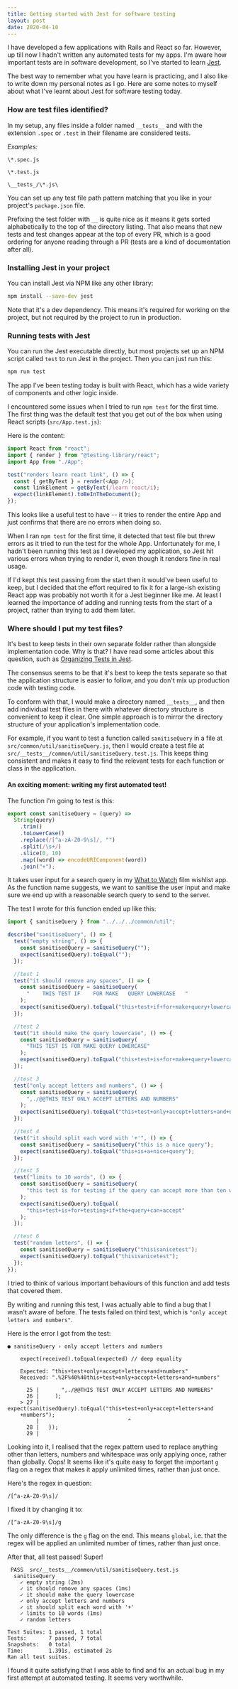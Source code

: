 ```yaml
---
title: Getting started with Jest for software testing
layout: post
date: 2020-04-10
---
```


I have developed a few applications with Rails and React so far. However, up
till now I hadn't written any automated tests for my apps. I'm aware how
important tests are in software development, so I've started to learn
[Jest](<https://en.wikipedia.org/wiki/Jest_(JavaScript_framework)>).

The best way to remember what you have learn is practicing, and I also like to
write down my personal notes as I go. Here are some notes to myself about what
I've learnt about Jest for software testing today.

### How are test files identified?

In my setup, any files inside a folder named `__tests__` and with the extension
`.spec` or `.test` in their filename are considered tests.

_Examples:_

`\*.spec.js`

`\*.test.js`

`\__tests_/\*.js\`

You can set up any test file path pattern matching that you like in your
project's `package.json` file.

Prefixing the test folder with `__` is quite nice as it means it gets sorted
alphabetically to the top of the directory listing. That also means that new
tests and test changes appear at the top of every PR, which is a good ordering
for anyone reading through a PR (tests are a kind of documentation after all).

### Installing Jest in your project

You can install Jest via NPM like any other library:

```bash
npm install --save-dev jest
```

Note that it's a dev dependency. This means it's required for working on the
project, but not required by the project to run in production.

### Running tests with Jest

You can run the Jest executable directly, but most projects set up an NPM script
called `test` to run Jest in the project. Then you can just run this:

```bash
npm run test
```

The app I've been testing today is built with React, which has a wide variety of
components and other logic inside.

I encountered some issues when I tried to run `npm test` for the first time. The
first thing was the default test that you get out of the box when using React
scripts (`src/App.test.js`):

Here is the content:

```javascript
import React from "react";
import { render } from "@testing-library/react";
import App from "./App";

test("renders learn react link", () => {
  const { getByText } = render(<App />);
  const linkElement = getByText(/learn react/i);
  expect(linkElement).toBeInTheDocument();
});
```

This looks like a useful test to have -- it tries to render the entire App and
just confirms that there are no errors when doing so.

When I ran `npm test` for the first time, it detected that test file but threw
errors as it tried to run the test for the whole App. Unfortunately for me, I
hadn't been running this test as I developed my application, so Jest hit various
errors when trying to render it, even though it renders fine in real usage.

If I'd kept this test passing from the start then it would've been useful to
keep, but I decided that the effort required to fix it for a large-ish existing
React app was probably not worth it for a Jest beginner like me. At least I
learned the importance of adding and running tests from the start of a project,
rather than trying to add them later.

### Where should I put my test files?

It's best to keep tests in their own separate folder rather than alongside
implementation code. Why is that? I have read some articles about this question,
such as
[Organizing Tests in Jest](https://medium.com/@JeffLombardJr/organizing-tests-in-jest-17fc431ff850).

The consensus seems to be that it's best to keep the tests separate so that
the application structure is easier to follow, and you don't mix up production
code with testing code.

To conform with that, I would make a directory named `__tests__`, and then add
individual test files in there with whatever directory structure is convenient
to keep it clear. One simple approach is to mirror the directory structure of
your application's implementation code.

For example, if you want to test a function called `sanitiseQuery` in a file at
`src/common/util/sanitiseQuery.js`, then I would create a test file at
`src/__tests__/common/util/sanitiseQuery.test.js`. This keeps thing consistent
and makes it easy to find the relevant tests for each function or class in the
application.

#### An exciting moment: writing my first automated test!

The function I'm going to test is this:

```javascript
export const sanitiseQuery = (query) =>
  String(query)
    .trim()
    .toLowerCase()
    .replace(/[^a-zA-Z0-9\s]/, "")
    .split(/\s+/)
    .slice(0, 10)
    .map((word) => encodeURIComponent(word))
    .join("+");
```

It takes user input for a search query in my [What to Watch](https://wattowatch.netlify.com/) film wishlist app.
As the function name suggests, we want to sanitise the user input and make sure
we end up with a reasonable search query to send to the server.

The test I wrote for this function ended up like this:

```javascript
import { sanitiseQuery } from "../../../common/util";

describe("sanitiseQuery", () => {
  test("empty string", () => {
    const sanitisedQuery = sanitiseQuery("");
    expect(sanitisedQuery).toEqual("");
  });

  //test 1
  test("it should remove any spaces", () => {
    const sanitisedQuery = sanitiseQuery(
      "    THIS TEST IF    FOR MAKE   QUERY LOWERCASE   "
    );
    expect(sanitisedQuery).toEqual("this+test+if+for+make+query+lowercase");
  });

  //test 2
  test("it should make the query lowercase", () => {
    const sanitisedQuery = sanitiseQuery(
      "THIS TEST IS FOR MAKE QUERY LOWERCASE"
    );
    expect(sanitisedQuery).toEqual("this+test+is+for+make+query+lowercase");
  });

  //test 3
  test("only accept letters and numbers", () => {
    const sanitisedQuery = sanitiseQuery(
      ",./@@THIS TEST ONLY ACCEPT LETTERS AND NUMBERS"
    );
    expect(sanitisedQuery).toEqual("this+test+only+accept+letters+and+numbers");
  });

  //test 4
  test("it should split each word with '+'", () => {
    const sanitisedQuery = sanitiseQuery("this is a nice query");
    expect(sanitisedQuery).toEqual("this+is+a+nice+query");
  });

  //test 5
  test("limits to 10 words", () => {
    const sanitisedQuery = sanitiseQuery(
      "this test is for testing if the query can accept more than ten words"
    );
    expect(sanitisedQuery).toEqual(
      "this+test+is+for+testing+if+the+query+can+accept"
    );
  });

  //test 6
  test("random letters", () => {
    const sanitisedQuery = sanitiseQuery("thisisanicetest");
    expect(sanitisedQuery).toEqual("thisisanicetest");
  });
});
```

I tried to think of various important behaviours of this function and add tests
that covered them.

By writing and running this test, I was actually able to find a bug that I
wasn't aware of before. The tests failed on third test, which is
`"only accept letters and numbers"`.

Here is the error I got from the test:

```text
● sanitiseQuery › only accept letters and numbers

    expect(received).toEqual(expected) // deep equality

    Expected: "this+test+only+accept+letters+and+numbers"
    Received: ".%2F%40%40this+test+only+accept+letters+and+numbers"

      25 |       ",./@@THIS TEST ONLY ACCEPT LETTERS AND NUMBERS"
      26 |     );
    > 27 |     expect(sanitisedQuery).toEqual("this+test+only+accept+letters+and
    +numbers");
         |                            ^
      28 |   });
      29 |

```

Looking into it, I realised that the regex pattern used to replace anything
other than letters, numbers and whitespace was only applying once, rather than
globally. Oops! It seems like it's quite easy to forget the important `g` flag
on a regex that makes it apply unlimited times, rather than just once.

Here's the regex in question:

```regex
/[^a-zA-Z0-9\s]/
```

I fixed it by changing it to:

```regex
/[^a-zA-Z0-9\s]/g
```

The only difference is the `g` flag on the end. This means `global`, i.e. that
the regex will be applied an unlimited number of times, rather than just once.

After that, all test passed! Super!

```text
 PASS  src/__tests__/common/util/sanitiseQuery.test.js
  sanitiseQuery
    ✓ empty string (2ms)
    ✓ it should remove any spaces (1ms)
    ✓ it should make the query lowercase
    ✓ only accept letters and numbers
    ✓ it should split each word with '+'
    ✓ limits to 10 words (1ms)
    ✓ random letters

Test Suites: 1 passed, 1 total
Tests:       7 passed, 7 total
Snapshots:   0 total
Time:        1.391s, estimated 2s
Ran all test suites.
```

I found it quite satisfying that I was able to find and fix an actual bug in my
first attempt at automated testing. It seems very worthwhile.
